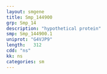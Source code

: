 ```yaml
---
layout: smgene
title: Smp_144900
grp: Smp_14
description: "hypothetical protein"
smp: Smp_144900.1
uniprot: "G4VJP9"
length:   312
cdd: "ns"
kk: ns
categories: sm
---
```

